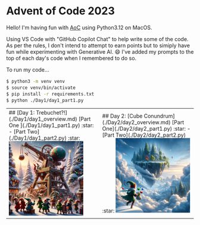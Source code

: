 # Advent of Code 2023

Hello! I'm having fun with [AoC](https://adventofcode.com/) using Python3.12 on MacOS.

Using VS Code with "GitHub Copilot Chat" to help write some of the code. As per the rules, I don't intend to attempt to earn points but to simiply have fun while experimenting with Generative AI. :smile: I've added my prompts to the top of each day's code when I remembered to do so.

To run my code...

```bash
$ python3 -m venv venv
$ source venv/bin/activate
$ pip install -r requirements.txt
$ python ./Day1/day1_part1.py
```

<table>
<tr>
<td>
## [Day 1: Trebuchet?!](./Day1/day1_overview.md)
[Part One ](./Day1/day1_part1.py) :star: - [Part Two](./Day1/day1_part2.py) :star:
<img src="./Day1/day1_DALLE.png"  width="200" height="200">
</td>
<td>
## Day 2: [Cube Conundrum](./Day2/day2_overview.md)
[Part One](./Day2/day2_part1.py) :star: - [Part Two](./Day2/day2_part2.py) :star:
<img src="./Day2/day2_DALLE.png"  width="200" height="200">
</td>
</tr>
</table>